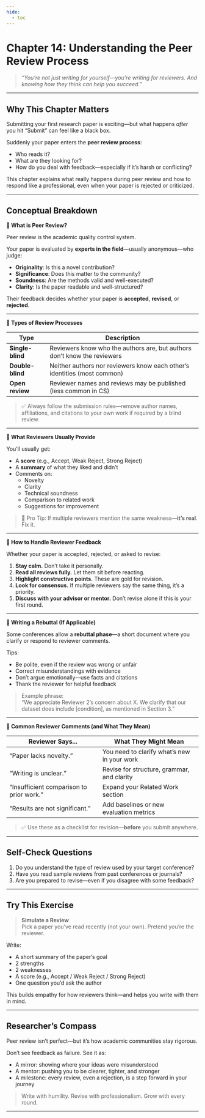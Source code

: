 ```yaml
---
hide:
  - toc
---
```


# Chapter 14: Understanding the Peer Review Process

> *“You’re not just writing for yourself—you’re writing for reviewers. And knowing how they think can help you succeed.”*

---

## Why This Chapter Matters

Submitting your first research paper is exciting—but what happens *after* you hit “Submit” can feel like a black box.

Suddenly your paper enters the **peer review process**:  
- Who reads it?  
- What are they looking for?  
- How do you deal with feedback—especially if it’s harsh or conflicting?

This chapter explains what really happens during peer review and how to respond like a professional, even when your paper is rejected or criticized.

---

## Conceptual Breakdown

**🔹 What is Peer Review?**

Peer review is the academic quality control system.

Your paper is evaluated by **experts in the field**—usually anonymous—who judge:

- **Originality**: Is this a novel contribution?
- **Significance**: Does this matter to the community?
- **Soundness**: Are the methods valid and well-executed?
- **Clarity**: Is the paper readable and well-structured?

Their feedback decides whether your paper is **accepted**, **revised**, or **rejected**.

---

**🔹 Types of Review Processes**

| Type               | Description                                                               |
|--------------------|---------------------------------------------------------------------------|
| **Single-blind**   | Reviewers know who the authors are, but authors don’t know the reviewers  |
| **Double-blind**   | Neither authors nor reviewers know each other’s identities (most common)  |
| **Open review**    | Reviewer names and reviews may be published (less common in CS)           |

> ✅ Always follow the submission rules—remove author names, affiliations, and citations to your own work if required by a blind review.

---

**🔹 What Reviewers Usually Provide**

You’ll usually get:

- A **score** (e.g., Accept, Weak Reject, Strong Reject)  
- A **summary** of what they liked and didn’t  
- Comments on:
  - Novelty  
  - Clarity  
  - Technical soundness  
  - Comparison to related work  
  - Suggestions for improvement

> 🎯 Pro Tip: If multiple reviewers mention the same weakness—**it’s real**. Fix it.

---

**🔹 How to Handle Reviewer Feedback**

Whether your paper is accepted, rejected, or asked to revise:

1. **Stay calm.** Don’t take it personally.  
2. **Read all reviews fully.** Let them sit before reacting.  
3. **Highlight constructive points.** These are gold for revision.  
4. **Look for consensus.** If multiple reviewers say the same thing, it’s a priority.  
5. **Discuss with your advisor or mentor.** Don’t revise alone if this is your first round.

---

**🔹 Writing a Rebuttal (If Applicable)**

Some conferences allow a **rebuttal phase**—a short document where you clarify or respond to reviewer comments.

Tips:

- Be polite, even if the review was wrong or unfair  
- Correct misunderstandings with evidence  
- Don’t argue emotionally—use facts and citations  
- Thank the reviewer for helpful feedback

> Example phrase:  
> “We appreciate Reviewer 2’s concern about X. We clarify that our dataset does include [condition], as mentioned in Section 3.”

---

**🔹 Common Reviewer Comments (and What They Mean)**

| Reviewer Says...                              | What They Might Mean                      |
|------------------------------------------------|--------------------------------------------|
| “Paper lacks novelty.”                         | You need to clarify what’s new in your work |
| “Writing is unclear.”                          | Revise for structure, grammar, and clarity |
| “Insufficient comparison to prior work.”       | Expand your Related Work section           |
| “Results are not significant.”                 | Add baselines or new evaluation metrics    |

> ✅ Use these as a checklist for revision—**before** you submit anywhere.

---

## Self-Check Questions

1. Do you understand the type of review used by your target conference?
2. Have you read sample reviews from past conferences or journals?
3. Are you prepared to revise—even if you disagree with some feedback?

---

## Try This Exercise

> **Simulate a Review**  
> Pick a paper you’ve read recently (not your own). Pretend you’re the reviewer.

Write:
- A short summary of the paper’s goal  
- 2 strengths  
- 2 weaknesses  
- A score (e.g., Accept / Weak Reject / Strong Reject)  
- One question you’d ask the author

This builds empathy for how reviewers think—and helps you write with them in mind.

---

## Researcher’s Compass

Peer review isn’t perfect—but it’s how academic communities stay rigorous.

Don’t see feedback as failure. See it as:

- A mirror: showing where your ideas were misunderstood  
- A mentor: pushing you to be clearer, tighter, and stronger  
- A milestone: every review, even a rejection, is a step forward in your journey

> Write with humility. Revise with professionalism. Grow with every round.

---

